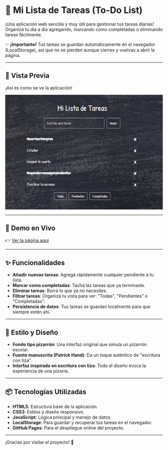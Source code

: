# 📝 Mi Lista de Tareas (To-Do List)

¡Una aplicación web sencilla y muy útil para gestionar tus tareas diarias! Organizá tu día a día agregando, marcando como completadas o eliminando tareas fácilmente.

✨ **¡Importante!** Tus tareas se guardan automáticamente en el navegador (LocalStorage), así que no se pierden aunque cierres y vuelvas a abrir la página.

---

## 📸 Vista Previa

¡Así es como se ve la aplicación!

![Captura de pantalla de la aplicación To-Do List](img/imgpizarra.png)

---

## 🚀 Demo en Vivo

👉 [Ver la página aquí](https://samantainzerilli95.github.io/todo-list/)

---

## ✨ Funcionalidades

- **Añadir nuevas tareas**: Agregá rápidamente cualquier pendiente a tu lista.
- **Marcar como completadas**: Tachá las tareas que ya terminaste.
- **Eliminar tareas**: Borrá lo que ya no necesites.
- **Filtrar tareas**: Organizá tu vista para ver: "Todas", "Pendientes" o "Completadas".
- **Persistencia de datos**: Tus tareas se guardan localmente para que siempre estén ahí.

---

## 🎨 Estilo y Diseño

- **Fondo tipo pizarrón**: Una interfaz original que simula un pizarrón escolar.
- **Fuente manuscrita (Patrick Hand)**: Da un toque auténtico de "escritura con tiza".
- **Interfaz inspirada en escritura con tiza**: Todo el diseño evoca la experiencia de una pizarra.

---

## 📦 Tecnologías Utilizadas

- **HTML5**: Estructura base de la aplicación.
- **CSS3**: Estilos y diseño responsivo.
- **JavaScript**: Lógica principal y manejo de datos.
- **LocalStorage**: Para guardar y recuperar tus tareas en el navegador.
- **GitHub Pages**: Para el despliegue online del proyecto.

---

¡Gracias por visitar el proyecto! 💫
